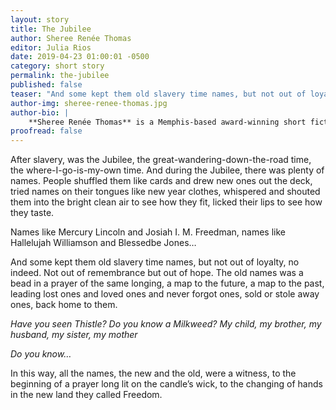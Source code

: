 ```yaml
---
layout: story
title: The Jubilee
author: Sheree Renée Thomas
editor: Julia Rios
date: 2019-04-23 01:00:01 -0500
category: short story
permalink: the-jubilee
published: false
teaser: "And some kept them old slavery time names, but not out of loyalty, no indeed."
author-img: sheree-renee-thomas.jpg
author-bio: |
    **Sheree Renée Thomas** is a Memphis-based award-winning short fiction writer, poet, and editor whose “black pot mojo” creative work explores ordinary people facing extraordinary circumstances. She is the author of _Sleeping Under the Tree of Life_ (Aqueduct Press), honored with a Publishers Weekly Starred Review and longlisted for the 2016 James Tiptree, Jr. Award, and of _Shotgun Lullabies_ (2011), described as “a revelatory work like Jean Toomer’s Cane.” Thomas edited the _Dark Matter_ black speculative fiction volumes that won two World Fantasy Awards. She has been awarded fellowships from Bread Loaf Environmental, the Millay Colony of the Arts, VCCA, Blue Mountain Center, Art Omi/Ledig House, the New York Foundation of the Arts, and the Tennessee Arts Commission. Her work appears in numerous anthologies and literary journals, including _FIYAH Magazine_, _Apex Magazine_, _Strange Horizons_, _Memphis Noir_, _So Long Been Dreaming: Postcolonial Science Fiction & Fantasy_, _Stories for Chip_, _Revise the Psalm_, _Jalada_, _An Alphabet of Embers_, _The Ringing Ear_, _Ghost-Fishing: An Eco-Justice Poetry Anthology_, _Blacktasticon_, _Mojo: Conjure Stories_, _Mojo Rising_, _Callaloo_, and _Harvard’s Transition_. She is the Associate Editor of _Obsidian: Literature & Arts in the African Diaspora_ (Illinois State University, Normal) and the founder of BSAM Memphis, a festival held in the historic South Main Arts District that celebrates Afrofuturism art, music, artivism, and scholarship.
proofread: false
---
```


After slavery, was the Jubilee, the great-wandering-down-the-road time, the where-I-go-is-my-own time. And during the Jubilee, there was plenty of names. People shuffled them like cards and drew new ones out the deck, tried names on their tongues like new year clothes, whispered and shouted them into the bright clean air to see how they fit, licked their lips to see how they taste.

Names like Mercury Lincoln and Josiah I. M. Freedman, names like Hallelujah Williamson and Blessedbe Jones…

And some kept them old slavery time names, but not out of loyalty, no indeed. Not out of remembrance but out of hope. The old names was a bead in a prayer of the same longing, a map to the future, a map to the past, leading lost ones and loved ones and never forgot ones, sold or stole away ones, back home to them.

_Have you seen Thistle? Do you know a Milkweed? My child, my brother, my husband, my sister, my mother_

_Do you know…_

In this way, all the names, the new and the old, were a witness, to the beginning of a prayer long lit on the candle’s wick, to the changing of hands in the new land they called Freedom.
